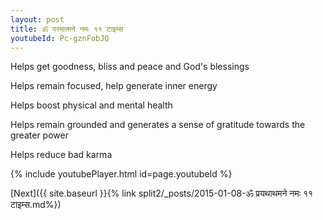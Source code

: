 ```yaml
---
layout: post
title: ॐ परमात्मने नमः ११ टाइम्स
youtubeId: Pc-gznFobJQ
---
```

 
 
Helps get goodness, bliss and peace and God's blessings
 
Helps remain focused, help generate inner energy 
 
Helps boost physical and mental health 
 
Helps remain grounded and generates a sense of gratitude towards the greater power 
 
Helps reduce bad karma
 
 
 
 


{% include youtubePlayer.html id=page.youtubeId %}
 
[Next]({{ site.baseurl }}{% link  split2/_posts/2015-01-08-ॐ प्रयथाथमने नमः ११ टाइम्स.md%})
 
